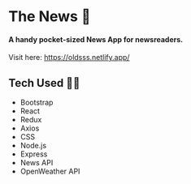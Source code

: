 # The News 📰

#### A handy pocket-sized News App for newsreaders.

Visit here: https://oldsss.netlify.app/  

## Tech Used 👨‍💻

<ul>
<li> Bootstrap
<li> React
<li> Redux
<li> Axios
<li> CSS
<li> Node.js
<li> Express
<li> News API
<li> OpenWeather API
</ul>
